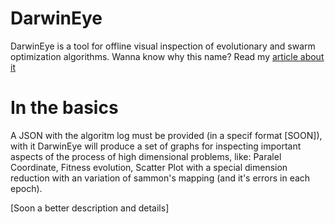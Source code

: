 # DarwinEye

DarwinEye is a tool for offline visual inspection of evolutionary and swarm optimization algorithms. Wanna know why this name? Read my [article about it](https://www.linkedin.com/pulse/conspiracy-darwin-sci-poetry-adailson-filho?published=u)

# In the basics

A JSON with the algoritm log must be provided (in a specif format [SOON]), with it DarwinEye will produce a set of graphs for inspecting important aspects of the process of high dimensional problems, like: Paralel Coordinate, Fitness evolution, Scatter Plot with a special dimension reduction with an variation of sammon's mapping (and it's errors in each epoch).

[Soon a better description and details]
